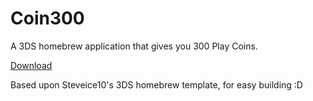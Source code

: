 # Coin300

A 3DS homebrew application that gives you 300 Play Coins. 

[Download](http://www.monokles.eu/mono/Coin300.zip)

Based upon Steveice10's 3DS homebrew template, for easy building :D
